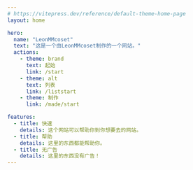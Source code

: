 ```yaml
---
# https://vitepress.dev/reference/default-theme-home-page
layout: home

hero:
  name: "LeonMMcoset"
  text: "这是一个由LeonMMcoset制作的一个网站。"
  actions:
    - theme: brand
      text: 起始
      link: /start
    - theme: alt
      text: 列表
      link: /liststart
    - theme: 制作
      link: /made/start

features:
  - title: 快速
    details: 这个网站可以帮助你到你想要去的网站。
  - title: 帮助
    details: 这里的东西都能帮助你。
  - title: 无广告
    details: 这里的东西没有广告！
---
```


